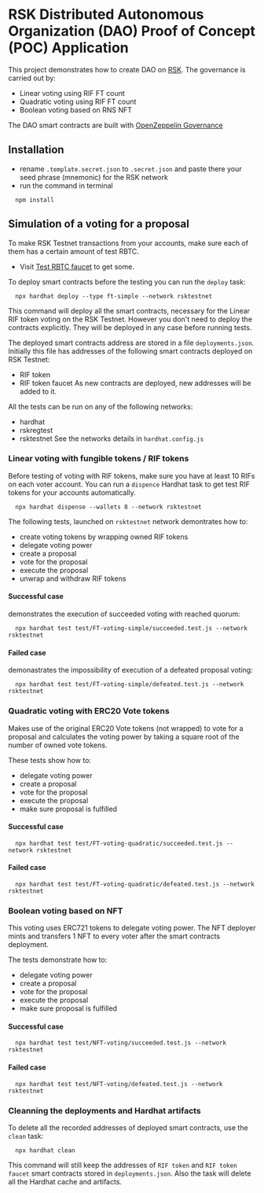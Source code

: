 # RSK Distributed Autonomous Organization (DAO) Proof of Concept (POC) Application

This project demonstrates how to create DAO on [RSK](https://developers.rsk.co/). The governance is carried out by:
- Linear voting using RIF FT count
- Quadratic voting using RIF FT count
- Boolean voting based on RNS NFT

The DAO smart contracts are built with [OpenZeppelin Governance](https://docs.openzeppelin.com/contracts/4.x/api/governance)

## Installation
- rename `.template.secret.json` to `.secret.json` and paste there your seed phrase (mnemonic) for the RSK network
- run the command in terminal
```shell
  npm install
```

## Simulation of a voting for a proposal

To make RSK Testnet transactions from your accounts, make sure each of them has a certain amount of test RBTC.
- Visit [Test RBTC faucet](https://faucet.rsk.co/) to get some.

To deploy smart contracts before the testing you can run the `deploy` task:
```shell
  npx hardhat deploy --type ft-simple --network rsktestnet
```
This command will deploy all the smart contracts, necessary for the Linear RIF token voting on the RSK Testnet. However you don't need to deploy the contracts explicitly. They will be deployed in any case before running tests.

The deployed smart contracts address are stored in a file `deployments.json`. Initially this file has addresses of the following smart contracts deployed on RSK Testnet:
- RIF token
- RIF token faucet
As new contracts are deployed, new addresses will be added to it.

All the tests can be run on any of the following networks:
- hardhat
- rskregtest
- rsktestnet
See the networks details in `hardhat.config.js`

### Linear voting with fungible tokens / RIF tokens

Before testing of voting with RIF tokens, make sure you have at least 10 RIFs on each voter account.
You can run a `dispence` Hardhat task to get test RIF tokens for your accounts automatically.
```shell
  npx hardhat dispense --wallets 8 --network rsktestnet
```
The following tests, launched on `rsktestnet` network demontrates how to:
- create voting tokens by wrapping owned RIF tokens
- delegate voting power
- create a proposal
- vote for the proposal
- execute the proposal
- unwrap and withdraw RIF tokens

#### Successful case
demonstrates the execution of succeeded voting with reached quorum:
```shell
  npx hardhat test test/FT-voting-simple/succeeded.test.js --network rsktestnet
```
#### Failed case
demonastrates the impossibility of execution of a defeated proposal voting:
```shell
  npx hardhat test test/FT-voting-simple/defeated.test.js --network rsktestnet
```
### Quadratic voting with ERC20 Vote tokens
Makes use of the original ERC20 Vote tokens (not wrapped) to vote for a proposal and calculates the voting power by taking a square root of the number of owned vote tokens.

These tests show how to:
- delegate voting power
- create a proposal
- vote for the proposal
- execute the proposal
- make sure proposal is fulfilled

#### Successful case
```shell
  npx hardhat test test/FT-voting-quadratic/succeeded.test.js --network rsktestnet
```
#### Failed case
```shell
  npx hardhat test test/FT-voting-quadratic/defeated.test.js --network rsktestnet
```

### Boolean voting based on NFT
This voting uses ERC721 tokens to delegate voting power. The NFT deployer mints and transfers 1 NFT to every voter after the smart contracts deployment.

The tests demonstrate how to:
- delegate voting power
- create a proposal
- vote for the proposal
- execute the proposal
- make sure proposal is fulfilled

#### Successful case
```shell
  npx hardhat test test/NFT-voting/succeeded.test.js --network rsktestnet
```
#### Failed case
```shell
  npx hardhat test test/NFT-voting/defeated.test.js --network rsktestnet
```

### Cleanning the deployments and Hardhat artifacts

To delete all the recorded addresses of deployed smart contracts, use the `clean` task:
```shell
  npx hardhat clean
```
This command will still keep the addresses of `RIF token` and `RIF token faucet` smart contracts stored in `deployments.json`. Also the task will delete all the Hardhat cache and artifacts.